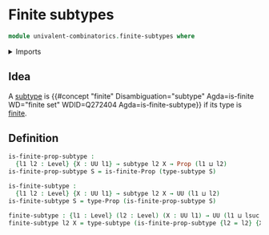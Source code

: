 # Finite subtypes

```agda
module univalent-combinatorics.finite-subtypes where
```

<details><summary>Imports</summary>

```agda
open import foundation.propositions
open import foundation.subtypes
open import foundation.universe-levels

open import univalent-combinatorics.finite-types
```

</details>

## Idea

A [subtype](foundation.subtypes.md) is
{{#concept "finite" Disambiguation="subtype" Agda=is-finite WD="finite set" WDID=Q272404 Agda=is-finite-subtype}}
if its type is [finite](univalent-combinatorics.finite-types.md).

## Definition

```agda
is-finite-prop-subtype :
  {l1 l2 : Level} {X : UU l1} → subtype l2 X → Prop (l1 ⊔ l2)
is-finite-prop-subtype S = is-finite-Prop (type-subtype S)

is-finite-subtype :
  {l1 l2 : Level} {X : UU l1} → subtype l2 X → UU (l1 ⊔ l2)
is-finite-subtype S = type-Prop (is-finite-prop-subtype S)

finite-subtype : {l1 : Level} (l2 : Level) (X : UU l1) → UU (l1 ⊔ lsuc l2)
finite-subtype l2 X = type-subtype (is-finite-prop-subtype {l2 = l2} {X = X})
```
